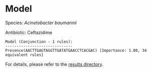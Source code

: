 
# Model

Species: *Acinetobacter baumannii*

Antibiotic: Ceftazidime

```
Model (Conjunction - 1 rules):
------------------------------
Presence(AACTTGAGTAGGTTGATATGAACCTCACGAC) [Importance: 1.00, 34 equivalent rules]

```

For details, please refer to the [results directory](../../../../../results/scm_b/acinetobacter%20baumannii/ceftazidime/repeat_3/).

